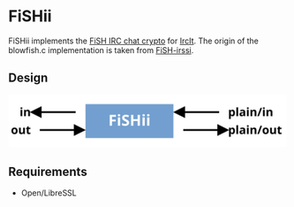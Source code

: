 # FiSHii

FiSHii implements the [FiSH IRC chat crypto](http://ultrx.net/doc/fish/) for
[IrcIt](http://tools.suckless.org/ii/).
The origin of the blowfish.c implementation is taken from
[FiSH-irssi](https://github.com/falsovsky/FiSH-irssi).

## Design

![FiSHii](graph.svg "Design graph of FiSHii")

## Requirements

 * Open/LibreSSL 
